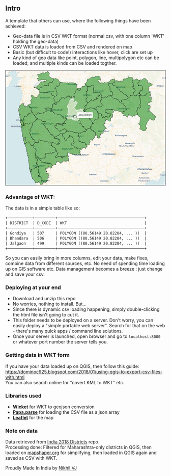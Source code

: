 ## Intro

A template that others can use, where the following things have been achieved:

- Geo-data file is in CSV WKT format (normal csv, with one column 'WKT' holding the geo-data)
- CSV WKT data is loaded from CSV and rendered on map
- Basic (but difficult to code!) interactions like hover, click are set up
- Any kind of geo data like point, polygon, line, multipolygon etc can be loaded; and multiple kinds can be loaded togther.

![screenshot](map-screenshot-1.jpg)


### Advantage of WKT:
The data is in a simple table like so:
```
+───────────+─────────+──────────────────────────────────────+
| DISTRICT  | D_CODE  | WKT                                  |
+───────────+─────────+──────────────────────────────────────+
| Gondiya   | 507     | POLYGON ((80.56149 20.82284, ... ))  |
| Bhandara  | 506     | POLYGON ((80.56149 20.82284, ... ))  |
| Jalgaon   | 499     | POLYGON ((80.56149 20.82284, ... ))  |
+───────────+─────────+──────────────────────────────────────+
```
So you can easily bring in more columns, edit your data, make fixes, combine data from different sources, etc. No need of spending time loading up on GIS software etc. Data management becomes a breeze : just change and save your csv.

### Deploying at your end
- Download and unzip this repo
- No worries, nothing to install. But...
- Since there is dynamic csv loading happening, simply double-clicking the html file isn't going to cut it.
- This folder needs to be deployed on a server. Don't worry, you can easily deploy a "simple portable web server". Search for that on the web - there's many quick apps / command line solutions.
- Once your server is launched, open browser and go to `localhost:8000` or whatever port number the server tells you.


### Getting data in WKT form
If you have your data loaded up on QGIS, then follow this guide: https://dominoc925.blogspot.com/2018/01/using-qgis-to-export-csv-files-with.html  
You can also search online for "covert KML to WKT" etc.


### Libraries used
- **[Wicket](https://github.com/arthur-e/Wicket)** for WKT to geojson conversion
- **[Papa.parse]()** for loading the CSV file as a json array
- **[Leaflet](https://leafletjs.com/)** for the map


### Note on data
Data retrieved from [India 2018 Districts](https://github.com/justinelliotmeyers/INDIA_2018_DISTRICTS) repo.  
Processing done: Filtered for Maharashtra-only districts in QGIS, then loaded on [mapshaper.org](http://mapshaper.org) for simplifying, then loaded in QGIS again and saved as CSV with WKT.


Proudly Made In India by [Nikhil VJ](https://nikhilvj.co.in)
